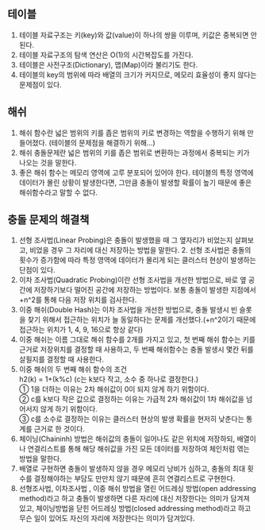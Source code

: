 ## 테이블

1. 테이블 자료구조는 키(key)와 값(value)이 하나의 쌍을 이루며, 키값은 중복되면 안된다.
2. 테이블 자료구조의 탐색 연산은 O(1)의 시간복잡도를 가진다.
3. 테이블은 사전구조(Dictionary), 맵(Map)이라 불리기도 한다.
4. 테이블의 key의 범위에 따라 배열의 크기가 커지므로, 메모리 효율성이 좋지 않다는 문제점이 있다.

## 해쉬

1. 해쉬 함수란 넓은 범위의 키를 좁은 범위의 키로 변경하는 역할을 수행하기 위해 만들어졌다. (테이블의 문제점을 해결하기 위해...)
2. 해쉬 충돌문제란 넓은 범위의 키를 좁은 범위로 변환하는 과정에서 중복되는 키가 나오는 것을 말한다.
3. 좋은 해쉬 함수는 메모리 영역에 고루 분포되어 있어야 한다. 테이블의 특정 영역에 데이터가 몰린 상황이 발생한다면, 그만큼 충돌이 발생할 확률이 높기 때문에 좋은 해쉬함수라고 말할 수 없다.

## 충돌 문제의 해결책

1. 선형 조사법(Linear Probing)은 충돌이 발생했을 때 그 옆자리가 비었는지 살펴보고, 비었을 경우 그 자리에 대신 저장하는 방법을 말한다. 2. 선형 조사법은 충돌의 횟수가 증가함에 따라 특정 영역에 데이터가 몰리게 되는 클러스터 현상이 발생하는 단점이 있다.
2. 이차 조사법(Quadratic Probing)이란 선형 조사법을 개선한 방법으로, 바로 옆 공간에 저장하기보다 떨어진 공간에 저장하는 방법이다. 보통 충돌이 발생한 지점에서 +n^2를 통해 다음 저장 위치를 검사한다.
3. 이중 해쉬(Double Hash)는 이차 조사법을 개선한 방법으로, 충돌 발생시 빈 슬롯을 찾기 위해서 접근하는 위치가 늘 동일하다는 문제를 개선했다.(+n^2이기 때문에 접근하는 위치가 1, 4, 9, 16으로 항상 같다)
4. 이중 해쉬는 이름 그대로 해쉬 함수를 2개를 가지고 있고, 첫 번째 해쉬 함수는 키를 근거로 저장위치를 결정할 때 사용하고, 두 번째 해쉬함수는 충돌 발생시 몇칸 뒤를 살필지를 결정할 때 사용한다.
5. 이중 해쉬의 두 번째 해쉬 함수의 조건  
   h2(k) = 1+(k%c) (c는 k보다 작고, 소수 중 하나로 결정한다.)  
   ① 1을 더하는 이유는 2차 해쉬값이 0이 되지 않게 하기 위함이다.  
   ② c를 k보다 작은 값으로 결정하는 이유는 가급적 2차 해쉬값이 1차 해쉬값을 넘어서지 않게 하기 위함이다.  
   ③ c를 소수로 결정하는 이유는 클러스터 현상의 발생 확률을 현저히 낮춘다는 통계를 근거로 한 것이다.
6. 체이닝(Chaininh) 방법은 해쉬값의 충돌이 일어나도 같은 위치에 저장하되, 배열이나 연결리스트를 통해 해당 해쉬값을 가진 모든 데이터를 저장하여 체인처럼 엮는 방법을 말한다.
7. 배열로 구현하면 충돌이 발생하지 않을 경우 메모리 낭비가 심하고, 충돌의 최대 횟수를 결정해야하는 부담도 만만치 않기 때문에 흔히 연결리스트로 구현한다.
8. 선형조사법, 이차조사법 , 이중 해쉬 방법을 열린 어드레싱 방법(open addressing method)라고 하고 충돌이 발생하면 다른 자리에 대신 저장한다는 의미가 담겨져 있고, 체이닝방법을 닫힌 어드레싱 방법(closed addressing method)라고 하고 무슨 일이 있어도 자신의 자리에 저장한다는 의미가 담겨있다.
